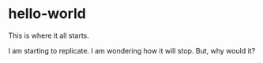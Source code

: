 # hello-world
This is where it all starts.

I am starting to replicate. I am wondering how it will stop. But, why would it?
